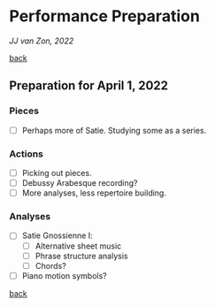 Performance Preparation
=======================

*JJ van Zon, 2022*

[back](./)

Preparation for April 1, 2022
-----------------------------

### Pieces

- [ ] Perhaps more of Satie. Studying some as a series.

### Actions

- [ ] Picking out pieces.
- [ ] Debussy Arabesque recording?
- [ ] More analyses, less repertoire building.

### Analyses

- [ ] Satie Gnossienne Ⅰ:
    - [ ] Alternative sheet music
    - [ ] Phrase structure analysis
    - [ ] Chords?
- [ ] Piano motion symbols?

[back](./)
